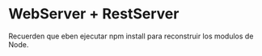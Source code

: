 # WebServer + RestServer

Recuerden que eben ejecutar npm install para reconstruir los modulos de Node.
